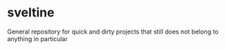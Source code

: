 # sveltine

General repository for quick and dirty projects that still does not belong to anything in particular
